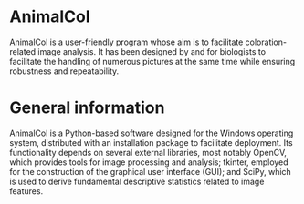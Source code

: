 # AnimalCol
AnimalCol is a user-friendly program whose aim is to facilitate coloration-related image analysis. It has been designed by and for biologists to facilitate the handling of numerous pictures at the same time while ensuring robustness and repeatability.

# General information
AnimalCol is a Python-based software designed for the Windows operating system, distributed with an installation package to facilitate deployment. Its functionality depends on several external libraries, most notably OpenCV, which provides tools for image processing and analysis; tkinter, employed for the construction of the graphical user interface (GUI); and SciPy, which is used to derive fundamental descriptive statistics related to image features.
